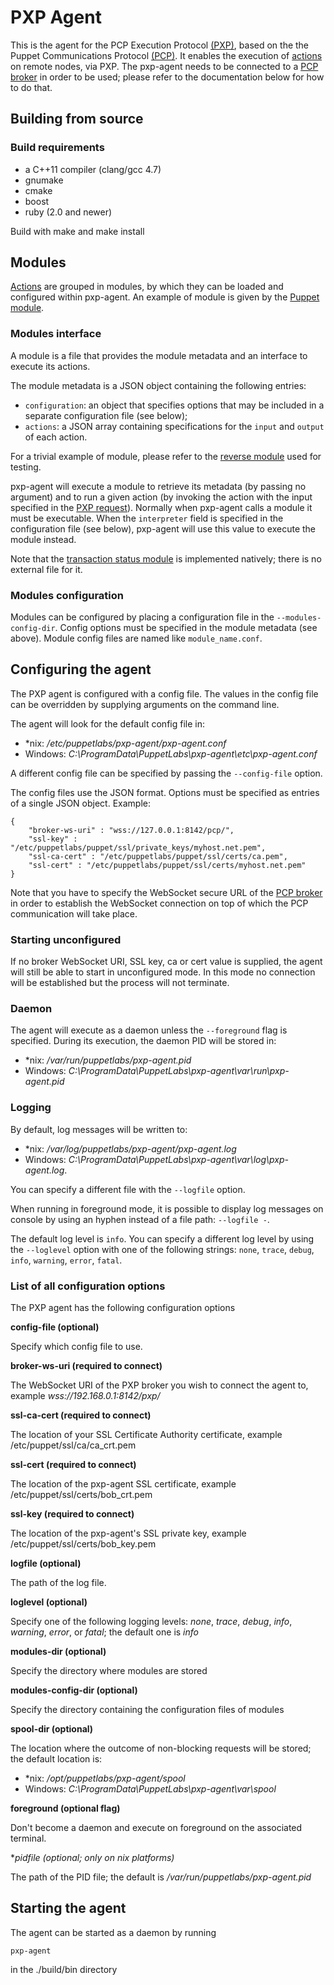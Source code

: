 # PXP Agent

This is the agent for the PCP Execution Protocol [(PXP)][1], based on the
the Puppet Communications Protocol [(PCP)][2]. It enables the execution of
[actions][3] on remote nodes, via PXP. The pxp-agent needs to be connected to a
[PCP broker][8] in order to be used; please refer to the documentation below
for how to do that.

## Building from source

### Build requirements
 - a C++11 compiler (clang/gcc 4.7)
 - gnumake
 - cmake
 - boost
 - ruby (2.0 and newer)

Build with make and make install


## Modules

[Actions][3] are grouped in modules, by which they can be loaded and configured
within pxp-agent. An example of module is given by the [Puppet module][4].

### Modules interface

A module is a file that provides the module metadata and an interface to
execute its actions.

The module metadata is a JSON object containing the following entries:
 - `configuration`: an object that specifies options that may be included in a separate configuration file (see below);
 - `actions`: a JSON array containing specifications for the `input` and `output` of each action.

For a trivial example of module, please refer to the [reverse module][5] used
for testing.

pxp-agent will execute a module to retrieve its metadata (by passing no
argument) and to run a given action (by invoking the action with the input
specified in the [PXP request][6]). Normally when pxp-agent calls a module it
must be executable. When the `interpreter` field is specified in the
configuration file (see below), pxp-agent will use this value to execute the
module instead.

Note that the [transaction status module][7] is implemented natively; there is
no external file for it.

### Modules configuration

Modules can be configured by placing a configuration file in the
`--modules-config-dir`. Config options must be specified in the module metadata
(see above). Module config files are named like `module_name.conf`.


## Configuring the agent

The PXP agent is configured with a config file. The values in the config file
can be overridden by supplying arguments on the command line.

The agent will look for the default config file in:
 - \*nix: */etc/puppetlabs/pxp-agent/pxp-agent.conf*
 - Windows: *C:\ProgramData\PuppetLabs\pxp-agent\etc\pxp-agent.conf*

A different config file can be specified by passing the `--config-file` option.

The config files use the JSON format. Options must be specified as entries of a
single JSON object. Example:

```
{
    "broker-ws-uri" : "wss://127.0.0.1:8142/pcp/",
    "ssl-key" : "/etc/puppetlabs/puppet/ssl/private_keys/myhost.net.pem",
    "ssl-ca-cert" : "/etc/puppetlabs/puppet/ssl/certs/ca.pem",
    "ssl-cert" : "/etc/puppetlabs/puppet/ssl/certs/myhost.net.pem"
}
```

Note that you have to specify the WebSocket secure URL of the [PCP broker][8]
in order to establish the WebSocket connection on top of which the PCP
communication will take place.

### Starting unconfigured

If no broker WebSocket URI, SSL key, ca or cert value is supplied, the agent
will still be able to start in unconfigured mode. In this mode no connection
will be established but the process will not terminate.

### Daemon

The agent will execute as a daemon unless the `--foreground` flag is specified.
During its execution, the daemon PID will be stored in:
 - \*nix: */var/run/puppetlabs/pxp-agent.pid*
 - Windows: *C:\ProgramData\PuppetLabs\pxp-agent\var\run\pxp-agent.pid*

### Logging

By default, log messages will be written to:
 - \*nix: */var/log/puppetlabs/pxp-agent/pxp-agent.log*
 - Windows: *C:\ProgramData\PuppetLabs\pxp-agent\var\log\pxp-agent.log*.

You can specify a different file with the `--logfile` option.

When running in foreground mode, it is possible to display log messages on
console by using an hyphen instead of a file path: `--logfile -`.

The default log level is `info`. You can specify a different log level by
using the `--loglevel` option with one of the following strings: `none`,
`trace`, `debug`, `info`, `warning`, `error`, `fatal`.

### List of all configuration options

The PXP agent has the following configuration options

**config-file (optional)**

Specify which config file to use.

**broker-ws-uri (required to connect)**

The WebSocket URI of the PXP broker you wish to connect the agent to, example
*wss://192.168.0.1:8142/pxp/*

**ssl-ca-cert (required to connect)**

The location of your SSL Certificate Authority certificate, example
/etc/puppet/ssl/ca/ca_crt.pem

**ssl-cert (required to connect)**

The location of the pxp-agent SSL certificate, example /etc/puppet/ssl/certs/bob_crt.pem

**ssl-key (required to connect)**

The location of the pxp-agent's SSL private key, example /etc/puppet/ssl/certs/bob_key.pem

**logfile (optional)**

The path of the log file.

**loglevel (optional)**

Specify one of the following logging levels: *none*, *trace*, *debug*, *info*,
*warning*, *error*, or *fatal*; the default one is *info*

**modules-dir (optional)**

Specify the directory where modules are stored

**modules-config-dir (optional)**

Specify the directory containing the configuration files of modules

**spool-dir (optional)**

The location where the outcome of non-blocking requests will be stored; the
default location is:
 - \*nix: */opt/puppetlabs/pxp-agent/spool*
 - Windows: *C:\ProgramData\PuppetLabs\pxp-agent\var\spool*

**foreground (optional flag)**

Don't become a daemon and execute on foreground on the associated terminal.

**pidfile (optional; only on *nix platforms)**

The path of the PID file; the default is */var/run/puppetlabs/pxp-agent.pid*

## Starting the agent

The agent can be started as a daemon by running
```
pxp-agent
```
in the ./build/bin directory

[1]: https://github.com/puppetlabs/pcp-specifications/blob/master/pxp/README.md
[2]: https://github.com/puppetlabs/pcp-specifications/blob/master/pcp/README.md
[3]: https://github.com/puppetlabs/pcp-specifications/blob/master/pxp/actions.md
[4]: https://github.com/puppetlabs/pxp-agent/blob/master/modules/pxp-module-puppet
[5]: https://github.com/puppetlabs/pxp-agent/blob/master/lib/tests/resources/modules/reverse_valid
[6]: https://github.com/puppetlabs/pcp-specifications/blob/master/pxp/request_response.md
[7]: https://github.com/puppetlabs/pcp-specifications/blob/master/pxp/transaction_status.md
[8]: https://github.com/puppetlabs/pcp-broker
